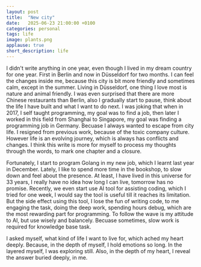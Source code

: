 ```yaml
---
layout: post
title:  "New city"
date:   2025-06-23 21:00:00 +0100
categories: personal
tags: life
image: plants.png
applause: true
short_description: life
--- 
```


<div markdown="1" id="text">

I didn't write anything in one year, even though I lived in my dream country for one year. First in Berlin and now in Düsseldorf for two months. I can feel the changes inside me, because this city is bit more friendly and sometimes calm, except in the summer. Living in Düsseldorf, one thing I love most is nature and animal friendly. I was even surprised that there are more Chinese restaurants than Berlin, also I gradually start to pause, think about the life I have built and what I want to do next. I was joking that when in 2017, I self taught programming, my goal was to find a job, then later I worked in this field from Shanghai to Singapore, my goal was finding a programming job in Germany. Becuase I always wanted to escape from city life. I resigned from previous work, because of the toxic company culture. However life is an evolving journey, which is always has conflicts and changes. I think this write is more for myself to process my thoughts through the words, to mark one chapter and a closure.

Fortunately, I start to program Golang in my new job, which I learnt last year in December. Lately, I like to spend more time in the bookshop, to slow down and feel about the presence. At least, I have lived in this universe for 33 years, I really have no idea how long I can live, tomorrow has no promise. Recently, we even start use AI tool for assisting coding, which I tried for one week, I would say the tool is useful till it reaches its limitation. But the side effect using this tool, I lose the fun of writing code, to me engaging the task, doing the deep work, spending hours debug, which are the most rewarding part for programming. To follow the wave is my attitude to AI, but use wisely and balancely. Becuase sometimes, slow work is required for knowledge base task.

I asked myself, what kind of life I want to live for, which ached my heart deeply. Because, in the depth of myself, I hold emotions so long. In the layered myself, I was exploring still. Also, in the depth of my heart, I reveal the answer buried deeply, in me.

</div>